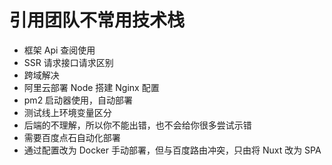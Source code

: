 # 引用团队不常用技术栈

- 框架 Api 查阅使用
- SSR 请求接口请求区别
- 跨域解决
- 阿里云部署 Node 搭建 Nginx 配置
- pm2 启动器使用，自动部署
- 测试线上环境变量区分
- 后端的不理解，所以你不能出错，也不会给你很多尝试示错
- 需要百度点石自动化部署
- 通过配置改为 Docker 手动部署，但与百度路由冲突，只由将 Nuxt 改为 SPA
